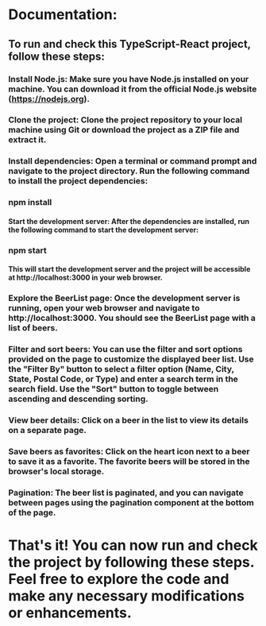 # Documentation:

## To run and check this TypeScript-React project, follow these steps:

### Install Node.js: Make sure you have Node.js installed on your machine. You can download it from the official Node.js website (https://nodejs.org).

### Clone the project: Clone the project repository to your local machine using Git or download the project as a ZIP file and extract it.

### Install dependencies: Open a terminal or command prompt and navigate to the project directory. Run the following command to install the project dependencies:

### npm install
#### Start the development server: After the dependencies are installed, run the following command to start the development server:

### npm start
#### This will start the development server and the project will be accessible at http://localhost:3000 in your web browser.

### Explore the BeerList page: Once the development server is running, open your web browser and navigate to http://localhost:3000. You should see the BeerList page with a list of beers.

### Filter and sort beers: You can use the filter and sort options provided on the page to customize the displayed beer list. Use the "Filter By" button to select a filter option (Name, City, State, Postal Code, or Type) and enter a search term in the search field. Use the "Sort" button to toggle between ascending and descending sorting.

### View beer details: Click on a beer in the list to view its details on a separate page.

### Save beers as favorites: Click on the heart icon next to a beer to save it as a favorite. The favorite beers will be stored in the browser's local storage.

### Pagination: The beer list is paginated, and you can navigate between pages using the pagination component at the bottom of the page.

# That's it! You can now run and check the project by following these steps. Feel free to explore the code and make any necessary modifications or enhancements.
